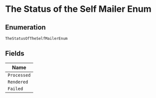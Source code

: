 
# The Status of the Self Mailer Enum

## Enumeration

`TheStatusOfTheSelfMailerEnum`

## Fields

| Name |
|  --- |
| `Processed` |
| `Rendered` |
| `Failed` |

